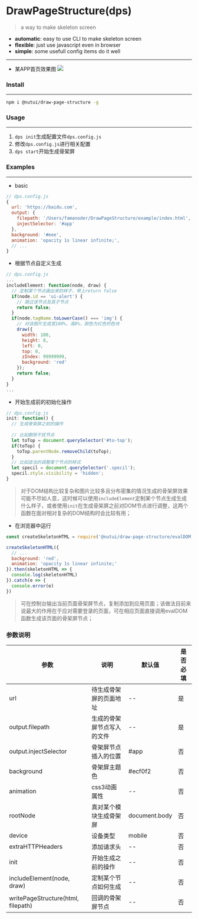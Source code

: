 # DrawPageStructure(dps)
> a way to make skeleton screen
* **automatic**: easy to use CLI to make skeleton screen
* **flexible**: just use javascript even in browser
* **simple**: some usefull config items do it well
---
* 某APP首页效果图
![](https://raw.githubusercontent.com/famanoder/DrawPageStructure/master/imgs/ezgif.com-resize.gif)

### Install
---
```bash
npm i @nutui/draw-page-structure -g
```
### Usage
---
1. `dps init`生成配置文件`dps.config.js`
2. 修改`dps.config.js`进行相关配置
3. `dps start`开始生成骨架屏
### Examples
---
* basic
```javascript
// dps.config.js
{
  url: 'https://baidu.com',
  output: {
    filepath: '/Users/famanoder/DrawPageStructure/example/index.html',
    injectSelector: '#app'
  },
  background: '#eee',
  animation: 'opacity 1s linear infinite;',
  // ...
}
```
* 根据节点自定义生成
```javascript
// dps.config.js
...
includeElement: function(node, draw) {
  // 定制某个节点画出来的样子，带上return false
  if(node.id == 'ui-alert') {
    // 跳过该节点及其子节点
    return false;
  }
  if(node.tagName.toLowerCase() === 'img') {
    // 对该图片生成宽100%，高8%，颜色为红色的色块
    draw({
      width: 100,
      height: 8,
      left: 0,
      top: 0,
      zIndex: 99999999,
      background: 'red'
    });
    return false;
  } 
}
...
```

* 开始生成前的初始化操作
```javascript
// dps.config.js
init: function() {
  // 生成骨架屏之前的操作
  
  // 比如删除干扰节点
  let toTop = document.querySelector('#to-top');
  if(toTop) {
    toTop.parentNode.removeChild(toTop);
  }
  // 比如适当的调整某个节点的样式
  let specil = document.querySelector('.specil');
  specil.style.visibility = 'hidden';
}
```
> 对于DOM结构比较复杂和图片比较多且分布密集的情况生成的骨架屏效果可能不尽如人意，这时候可以使用`includeElement`定制某个节点生成生成什么样子，或者使用`init`在生成骨架屏之前对DOM节点进行调整，这两个函数在面对相对复杂的DOM结构时会比较有用；
* 在浏览器中运行
```javascript
const createSkeletonHTML = require('@nutui/draw-page-structure/evalDOM')

createSkeletonHTML({
  // ...
  background: 'red',
  animation: 'opacity 1s linear infinite;'
}).then(skeletonHTML => {
  console.log(skeletonHTML)
}).catch(e => {
  console.error(e)
})
```
> 可在控制台输出当前页面骨架屏节点，复制添加到应用页面；该做法目前来说最大的作用在于应对需要登录的页面，可在相应页面直接调用evalDOM函数生成该页面的骨架屏节点；

### 参数说明
| 参数 | 说明 | 默认值 | 是否必填
|----- | ----- | ----- | -----
| url | 待生成骨架屏的页面地址 | -- | 是
| output.filepath | 生成的骨架屏节点写入的文件 | -- | 是
| output.injectSelector | 骨架屏节点插入的位置 | #app | 否
| background | 骨架屏主题色 | #ecf0f2 | 否
| animation | css3动画属性 | -- | 否
| rootNode | 真对某个模块生成骨架屏 | document.body | 否
| device | 设备类型 | mobile | 否
| extraHTTPHeaders | 添加请求头 | -- | 否
| init | 开始生成之前的操作 | -- | 否
| includeElement(node, draw) | 定制某个节点如何生成 | -- | 否
| writePageStructure(html, filepath) | 回调的骨架屏节点 | -- | 否
